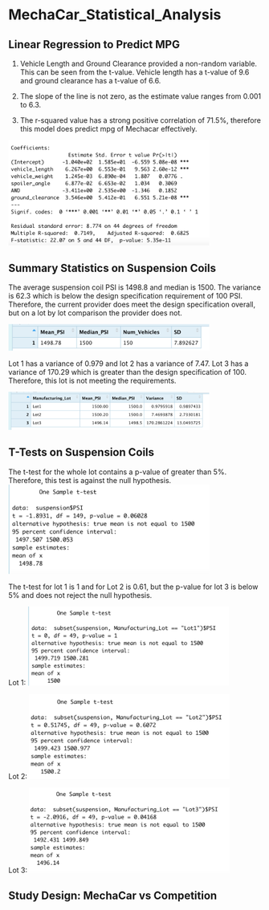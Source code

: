 # MechaCar_Statistical_Analysis

## Linear Regression to Predict MPG

1. Vehicle Length and Ground Clearance provided a non-random variable. This can be seen from the t-value. Vehicle length has a t-value of 9.6 and ground clearance has a t-value of 6.6.

2. The slope of the line is not zero, as the estimate value ranges from 0.001 to 6.3. 

4. The r-squared value has a strong positive correlation of 71.5%, therefore this model does predict mpg of Mechacar effectively.

<img src="https://github.com/jaggarwal20/MechaCar_Statistical_Analysis/blob/main/Resources/Lin_Regression.png" width="400">

## Summary Statistics on Suspension Coils

The average suspension coil PSI is 1498.8 and median is 1500. The variance is 62.3 which is below the design specification requirement of 100 PSI.  Therefore, the current provider does meet the design specification overall, but on a lot by lot comparison the provider does not. 

<img src="https://github.com/jaggarwal20/MechaCar_Statistical_Analysis/blob/main/Resources/total_summary.png" width="400">

Lot 1 has a variance of 0.979 and lot 2 has a variance of 7.47. Lot 3 has a variance of 170.29 which is greater than the design specification of 100.  Therefore, this lot is not meeting the requirements. 

<img src="https://github.com/jaggarwal20/MechaCar_Statistical_Analysis/blob/main/Resources/lot_summary.png" width="400">

## T-Tests on Suspension Coils

The t-test for the whole lot contains a p-value of greater than 5%. Therefore, this test is against the null hypothesis. 
<img src="https://github.com/jaggarwal20/MechaCar_Statistical_Analysis/blob/main/Resources/t-test.png" width="400">

The t-test for lot 1 is 1 and for Lot 2 is 0.61, but the p-value for lot 3 is below 5% and does not reject the null hypothesis. 

Lot 1: <img src="https://github.com/jaggarwal20/MechaCar_Statistical_Analysis/blob/main/Resources/t-test_Lot1.png" width="400">

Lot 2: <img src="https://github.com/jaggarwal20/MechaCar_Statistical_Analysis/blob/main/Resources/t-test_Lot2.png" width="400">

Lot 3: <img src="https://github.com/jaggarwal20/MechaCar_Statistical_Analysis/blob/main/Resources/t-test_lot3.png" width="400">

## Study Design: MechaCar vs Competition
